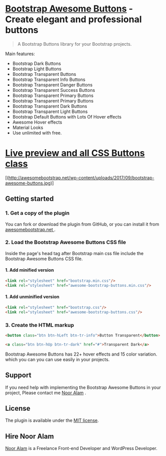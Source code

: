 # [Bootstrap Awesome Buttons](http://awesomebootstrap.net/bootstrap-awesome-buttons/) - Create elegant and professional buttons #

> A Bootstrap Buttons library for your Bootstrap projects.

Main features: 

* Bootstrap Dark Buttons
* Bootstrap Light Buttons
* Bootstrap Transparent Buttons
* Bootstrap Transparent Info Buttons
* Bootstrap Transparent Danger Buttons
* Bootstrap Transparent Success Buttons
* Bootstrap Transparent Primary Buttons
* Bootstrap Transparent Primary Buttons
* Bootstrap Transparent Dark Buttons
* Bootstrap Transparent Light Buttons
* Bootstrap Default Buttons with Lots Of Hover effects
* Awesome Hover effects 
* Material Looks 
* Use unlimited with free.

# [Live preview and all CSS Buttons class  ](http://awesomebootstrap.net/bootstrap-awesome-buttons/) #

[(http://awesomebootstrap.net/wp-content/uploads/2017/09/bootstrap-awesome-buttons.jpg)]

## Getting started ##

### 1. Get a copy of the plugin ###

You can fork or download the plugin from GitHub, or you can install it from [awesomebootstrap.net ](http://awesomebootstrap.net/bootstrap-awesome-buttons-all/).

### 2. Load the Bootstrap Awesome Buttons CSS file ###

Inside the page's head tag after Bootstrap main css file include the Bootstrap Awesome Buttons CSS file.

#### 1. Add minified version ####
```html
<link rel="stylesheet" href="bootstrap.min.css"/>
<link rel="stylesheet" href="awesome-bootstrap-buttons.min.css"/>
```
#### 1. Add unminified version ####
```html
<link rel="stylesheet" href="bootstrap.css"/>
<link rel="stylesheet" href="awesome-bootstrap-buttons.css"/>
```



### 3. Create the HTML markup ###

```html
<button class="btn btn-hLeft btn-tr-info">Button Transparent</button>

<a class="btn btn-hUp btn-tr-dark" href="#">Transparent Dark</a>
```


Bootstrap Awesome Buttons has 22+ hover effects and 15 color variation. which you can you can use easily in your projects.



## Support ##

If you need help with implementing the Bootstrap Awesome Buttons in your project, Please contact me  [Noor Alam](http://awesomebootstrap.net/connect-us/) .

## License ##

The plugin is available under the <a href="http://opensource.org/licenses/MIT">MIT license</a>.

## Hire Noor Alam

[Noor Alam](https://codecanyon.net/user/noor-alam) is a Freelance Front-end Developer and WordPress Developer.
